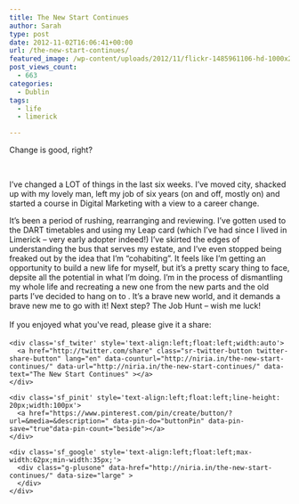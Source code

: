```yaml
---
title: The New Start Continues
author: Sarah
type: post
date: 2012-11-02T16:06:41+00:00
url: /the-new-start-continues/
featured_image: /wp-content/uploads/2012/11/flickr-1485961106-hd-1000x288.jpg
post_views_count:
  - 663
categories:
  - Dublin
tags:
  - life
  - limerick

---
```

<div id="fb-root">
</div>

Change is good, right?

&nbsp;

I’ve changed a LOT of things in the last six weeks. I’ve moved city, shacked up with my lovely man, left my job of six years (on and off, mostly on) and started a course in Digital Marketing with a view to a career change.

<div>
  <p>
    It’s been a period of rushing, rearranging and reviewing. I’ve gotten used to the DART timetables and using my Leap card (which I’ve had since I lived in Limerick &#8211; very early adopter indeed!) I’ve skirted the edges of understanding the bus that serves my estate, and I’ve even stopped being freaked out by the idea that I’m “cohabiting”. It feels like I’m getting an opportunity to build a new life for myself, but it’s a pretty scary thing to face, depsite all the potential in what I’m doing. I’m in the process of dismantling my whole life and recreating a new one from the new parts and the old parts I’ve decided to hang on to . It’s a brave new world, and it demands a brave new me to go with it! Next step? The Job Hunt &#8211; wish me luck!
  </p>
</div>

<div class='sfsi_Sicons' style='width: 100%; display: inline-block; vertical-align: middle; text-align:left'>
  <div style='margin:0px 8px 0px 0px; line-height: 24px'>
    <span>If you enjoyed what you've read, please give it a share:</span>
  </div>
  
  <div class='sfsi_socialwpr'>
    <div class='sf_fb' style='text-align:left;width:125px'>
      <div class="fb-like" href="http://niria.in/the-new-start-continues/" width="180" send="false" showfaces="false"  action="like" data-share="true"data-layout="button_count" >
      </div>
    </div>
    
    <div class='sf_twiter' style='text-align:left;float:left;width:auto'>
      <a href="http://twitter.com/share" class="sr-twitter-button twitter-share-button" lang="en" data-counturl="http://niria.in/the-new-start-continues/" data-url="http://niria.in/the-new-start-continues/" data-text="The New Start Continues" ></a>
    </div>
    
    <div class='sf_pinit' style='text-align:left;float:left;line-height: 20px;width:100px'>
      <a href="https://www.pinterest.com/pin/create/button/?url=&media=&description=" data-pin-do="buttonPin" data-pin-save="true"data-pin-count="beside"></a>
    </div>
    
    <div class='sf_google' style='text-align:left;float:left;max-width:62px;min-width:35px;'>
      <div class="g-plusone" data-href="http://niria.in/the-new-start-continues/" data-size="large" >
      </div>
    </div>
  </div>
</div>